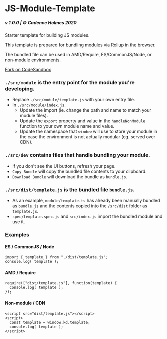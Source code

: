 # JS-Module-Template

##### v 1.0.0 | © Cadence Holmes 2020

Starter template for building JS modules.

This template is prepared for bundling modules via Rollup in the browser.

The bundled file can be used in AMD/Require, ES/CommonJS/Node, or non-module environments.

[Fork on CodeSandbox](https://codesandbox.io/s/vibrant-austin-74req)

### `./src/module` is the entry point for the module you're developing.

- Replace `./src/module/template.js` with your own entry file.
- In `./src/module/index.js`.
  - Update the import (ie. change the path and name to match your module files).
  - Update the `export` property and value in the `handleNonModule` function to your own module name and value.
  - Update the namespace that `window` will use to store your module in the case the environment is not actually modular (eg. served over CDN).

### `./src/dev` contains files that handle bundling your module.

- If you don't see the UI buttons, refresh your page.
- `Copy Bundle` will copy the bundled file contents to your clipboard.
- `Download Bundle` will download the bundle as `bundle.js`.

### `./src/dist/template.js` is the bundled file `bundle.js`.

- As an example, `module/template.ts` has already been manually bundled as `bundle.js` and the contents copied into the `/src/dist` folder as `template.js`.
- `spec/template.spec.js` and `src/index.js` import the bundled module and use it.

### Examples

#### ES / CommonJS / Node

```
import { template } from "./dist/template.js";
console.log( template );
```

#### AMD / Require

```
require(["dist/template.js"], function(template) {
  console.log( template );
});
```

#### Non-module / CDN

```
<script src="dist/template.js"></script>
<script>
  const template = window.kd.template;
  console.log( template );
</script>
```
